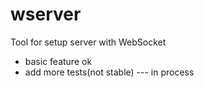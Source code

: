 # wserver
Tool for setup server with WebSocket

* basic feature ok
* add more tests(not stable) --- in process
